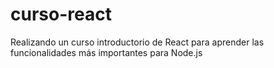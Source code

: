 # curso-react
Realizando un curso introductorio de React para aprender las funcionalidades más importantes para Node.js
